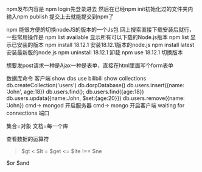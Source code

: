 <!-- 笔记内容 -->

npm发布内容是 npm login先登录进去
然后在已经npm init初始化过的文件夹内输入npm publish 提交上去就能提交到npm了

npm 能很方便的切换nodeJS的版本的一个Js包
网上搜索直接下载安装后就行，一些常用操作是
npm list available 显示所有可以下载的Node.js版本
npm list 显示已安装的版本
npm install 18.12.1 安装18.12.1版本的node.js
npm install latest 安装最新版的node.js
npm uninstall 18.12.1 卸载
npm use 18.12.1 切换版本

想要发post请求一种是Ajax一种是表单，直接在html里面写个form表单


数据库命令 客户端
show dbs 
use bilibili
show collections
db.createCollection('users')
db.dorpDatabase()
db.users.insert({name: 'John', age:18})
db.users.find();
db.users.find({age:18})
db.users.updata({name:John, $set:{age:20}})
db.users.remove({name: 'John})
cmd-> mongod 开启服务器
cmd-> mongo 开启客户端
waiting for connections 端口


集合=对象
文档=每一个库


查看数据的运算符
> $gt
< $lt
>= $get
<= $lte
!== $ne

$or 
$and 
